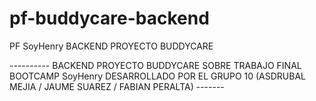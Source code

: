 # pf-buddycare-backend
PF SoyHenry BACKEND PROYECTO BUDDYCARE


 ---------- BACKEND PROYECTO BUDDYCARE SOBRE TRABAJO FINAL BOOTCAMP SoyHenry DESARROLLADO POR EL GRUPO 10 (ASDRUBAL MEJIA / JAUME SUAREZ / FABIAN PERALTA) -------

